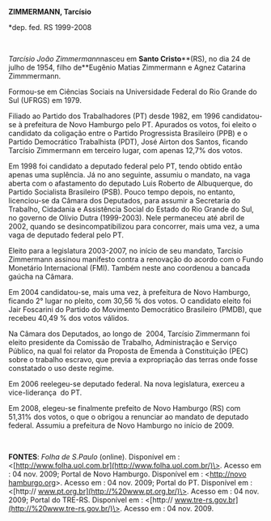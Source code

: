 **ZIMMERMANN, Tarcísio**

\*dep. fed. RS 1999-2008

 

*Tarcísio João Zimmermann*nasceu em **Santo Cristo****(RS), no dia 24 de
julho de 1954, filho de**Eugênio Matias Zimmermann e Agnez Catarina
Zimmmermann.

Formou-se em Ciências Sociais na Universidade Federal do Rio Grande do
Sul (UFRGS) em 1979.

Filiado ao Partido dos Trabalhadores (PT) desde 1982, em 1996
candidatou-se à prefeitura de Novo Hamburgo pelo PT. Apurados os votos,
foi eleito o candidato da coligação entre o Partido Progressista
Brasileiro (PPB) e o Partido Democrático Trabalhista (PDT), José Airton
dos Santos, ficando Tarcísio Zimmermann em terceiro lugar, com apenas
12,7% dos votos.

Em 1998 foi candidato a deputado federal pelo PT, tendo obtido então
apenas uma suplência. Já no ano seguinte, assumiu o mandato, na vaga
aberta com o afastamento do deputado Luis Roberto de Albuquerque, do
Partido Socialista Brasileiro (PSB). Pouco tempo depois, no entanto,
licenciou-se da Câmara dos Deputados, para assumir a Secretaria do
Trabalho, Cidadania e Assistência Social do Estado do Rio Grande do Sul,
no governo de Olívio Dutra (1999-2003). Nele permaneceu até abril de
2002, quando se desincompatibilizou para concorrer, mais uma vez, a uma
vaga de deputado federal pelo PT.

Eleito para a legislatura 2003-2007, no início de seu mandato, Tarcísio
Zimmermann assinou manifesto contra a renovação do acordo com o Fundo
Monetário Internacional (FMI). Também neste ano coordenou a bancada
gaúcha na Câmara.

Em 2004 candidatou-se, mais uma vez, à prefeitura de Novo Hamburgo,
ficando 2° lugar no pleito, com 30,56 % dos votos. O candidato eleito
foi Jair Foscarini do Partido do Movimento Democrático Brasileiro
(PMDB), que recebeu 40,49 % dos votos válidos.

Na Câmara dos Deputados, ao longo de  2004, Tarcísio Zimmermann foi
eleito presidente da Comissão de Trabalho, Administração e Serviço
Público, na qual foi relator da Proposta de Emenda à Constituição (PEC) 
sobre o trabalho escravo, que previa a expropriação das terras onde
fosse constatado o uso deste regime.

Em 2006 reelegeu-se deputado federal. Na nova legislatura, exerceu a
vice-liderança  do PT.

Em 2008, elegeu-se finalmente prefeito de Novo Hamburgo (RS) com 51,31%
dos votos, o que o obrigou a renunciar ao mandato de deputado federal.
Assumiu a prefeitura de Novo Hamburgo no início de 2009.

 

**FONTES**: *Folha de S.Paulo* (online). Disponível em :
\<[http://www.folha.uol.com.br](http://www.folha.uol.com.br/)\>. Acesso
em : 04 nov. 2009; Portal de Novo Hamburgo. Disponível em :
\<[http://novo hamburgo.org](http://novo%20hamburgo.%20org/)\>. Acesso
em : 04 nov. 2009; Portal do PT. Disponível em : \<[http://
www.pt.org.br](http://%20www.pt.org.br/)\>. Acesso em : 04 nov. 2009;
Portal do TRE-RS. Disponível em : \<[http://
www.tre-rs.gov.br](http://%20www.tre-rs.gov.br/)\>. Acesso em : 04 nov.
2009. 

 

 

 

 

 
